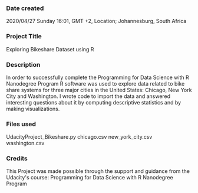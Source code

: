 ### Date created
2020/04/27 Sunday  16:01, GMT +2, Location; Johannesburg, South Africa

### Project Title
Exploring Bikeshare Dataset using R

### Description
In order to successfully complete the Programming for Data Science with R Nanodegree Program R software was used  to explore data related to bike share systems for three major cities in the United States: Chicago, New York City and Washington. I wrote code to import the data and answered interesting questions about it by computing descriptive statistics and by making visualizations.

### Files used
UdacityProject_Bikeshare.py
chicago.csv
new_york_city.csv
washington.csv

### Credits
This Project was made possible through the support and guidance from the Udacity's course: Programming for Data Science with R Nanodegree Program
